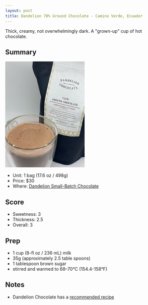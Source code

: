 ```yaml
---
layout: post
title: Dandelion 70% Ground Chocolate - Camino Verde, Ecuador
---
```


Thick, creamy, not overwhelmingly dark. A "grown-up" cup of hot chocolate.

<!--excerpt-->

Summary
-------

<img src="/images/dandelion-70-camino-verde-ecuador.jpg" width="50%" height="50%"/>

* Unit: 1 bag (17.6 oz / 498g)
* Price: $30
* Where: [Dandelion Small-Batch Chocolate](https://store.dandelionchocolate.com/products/chefs-chocolate-70-camino-verde-ecuador)

Score
-----
- Sweetness: 3
- Thickness: 2.5
- Overall: 3

Prep
----

- 1 cup (8-fl oz / 236 mL) milk
- 35g (approximately 2.5 table spoons)
- 1 tablespoon brown sugar
- stirred and warmed to 68–70°C (154.4-158°F)

Notes
-----
- Dandelion Chocolate has a [recommended recipe](https://www.tastecooking.com/recipes/european-drinking-chocolate/)
